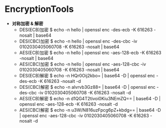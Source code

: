 # EncryptionTools
* **对称加密 &amp; 解密**
  * DES(ECB)加密
    $ echo -n hello | openssl enc -des-ecb -K 616263 -nosalt | base64
  * DES(CBC)加密
    $ echo -n hello | openssl enc -des-cbc -iv 0102030405060708 -K 616263 -nosalt | base64
  * AES(ECB)加密
    $ echo -n hello | openssl enc -aes-128-ecb -K 616263 -nosalt | base64
  * AES(CBC)加密
    $ echo -n hello | openssl enc -aes-128-cbc -iv 0102030405060708 -K 616263 -nosalt | base64
  * DES(ECB)解密
    $ echo -n HQr0Oij2kbo= | base64 -D | openssl enc -des-ecb -K 616263 -nosalt -d
  * DES(CBC)解密
    $ echo -n alvrvb3Gz88= | base64 -D | openssl enc -des-cbc -iv 0102030405060708 -K 616263 -nosalt -d
  * AES(ECB)解密
    $ echo -n d1QG4T2tivoi0Kiu3NEmZQ== | base64 -D | openssl enc -aes-128-ecb -K 616263 -nosalt -d
  * AES(CBC)解密
    $ echo -n u3W/N816uzFpcg6pZ+kbdg== | base64 -D | openssl enc -aes-128-cbc -iv 0102030405060708 -K 616263 -nosalt -d
